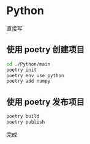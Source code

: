 # Python

直接写

## 使用 poetry 创建项目

```bash
cd ./Python/main
poetry init
poetry env use python
poetry add numpy
```

## 使用 poetry 发布项目

```bash
poetry build
poetry publish
```

完成
